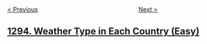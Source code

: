 <!--|This file generated by command(leetcode description); DO NOT EDIT.    |-->
<!--+----------------------------------------------------------------------+-->
<!--|@author    openset <openset.wang@gmail.com>                           |-->
<!--|@link      https://github.com/openset                                 |-->
<!--|@home      https://github.com/openset/leetcode                        |-->
<!--+----------------------------------------------------------------------+-->

[< Previous](../shortest-path-in-a-grid-with-obstacles-elimination "Shortest Path in a Grid with Obstacles Elimination")
　　　　　　　　　　　　　　　　
[Next >](../find-numbers-with-even-number-of-digits "Find Numbers with Even Number of Digits")

## [1294. Weather Type in Each Country (Easy)](https://leetcode.com/problems/weather-type-in-each-country "")


